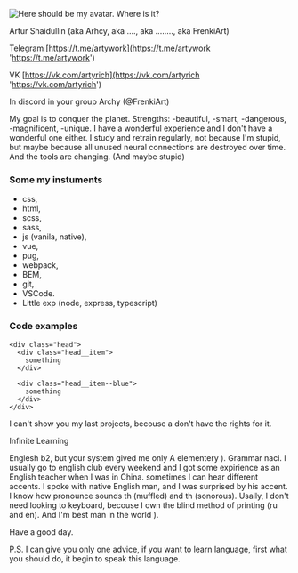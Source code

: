 ![Here should be my avatar. Where is it?](https://avatars.githubusercontent.com/u/31354771?s=40&v=4 'I')

Artur Shaidullin (aka Arhcy, aka ...., aka ........, aka FrenkiArt)

Telegram [https://t.me/artywork](https://t.me/artywork 'https://t.me/artywork')

VK [https://vk.com/artyrich](https://vk.com/artyrich 'https://vk.com/artyrich')

In discord in your group Archy (@FrenkiArt)

My goal is to conquer the planet. Strengths: -beautiful, -smart, -dangerous, -magnificent, -unique. I have a wonderful experience and I don't have a wonderful one either. I study and retrain regularly, not because I'm stupid, but maybe because all unused neural connections are destroyed over time. And the tools are changing. (And maybe stupid)

### Some my instuments

- css,
- html,
- scss,
- sass,
- js (vanila, native),
- vue,
- pug,
- webpack,
- BEM,
- git,
- VSCode.
- Little exp (node, express, typescript)

### Code examples

```
<div class="head">
  <div class="head__item">
    something
  </div>

  <div class="head__item--blue">
    something
  </div>
</div>
```

I can't show you my last projects, becouse a don't have the rights for it.

Infinite Learning

Englesh b2, but your system gived me only A elementery ). Grammar naci.
I usually go to english club every weekend and I got some expirience as an English teacher when I was in China.
sometimes I can hear different accents.
I spoke with native English man, and I was surprised by his accent.
I know how pronounce sounds th (muffled) and th (sonorous).
Usally, I don't need looking to keyboard, becouse I own the blind method of printing (ru and en).
And I'm best man in the world ).

Have a good day.

P.S.
I can give you only one advice, if you want to learn language, first what you should do, it begin to speak this language.
